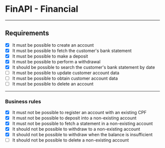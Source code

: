 # FinAPI - Financial

---

## Requirements

- [X] It must be possible to create an account
- [X] It must be possible to fetch the customer's bank statement
- [X] It must be possible to make a deposit
- [X] It must be possible to perform a withdrawal
- [X] It should be possible to search the customer's bank statement by date
- [ ] It must be possible to update customer account data
- [ ] It must be possible to obtain customer account data
- [ ] It must be possible to delete an account

---

### Business rules

- [X] It must not be possible to register an account with an existing CPF
- [X] It must not be possible to deposit into a non-existing account
- [X] It must not be possible to fetch a statement in a non-existing account
- [X] It should not be possible to withdraw to a non-existing account
- [X] It should not be possible to withdraw when the balance is insufficient
- [ ] It should not be possible to delete a non-existing account
